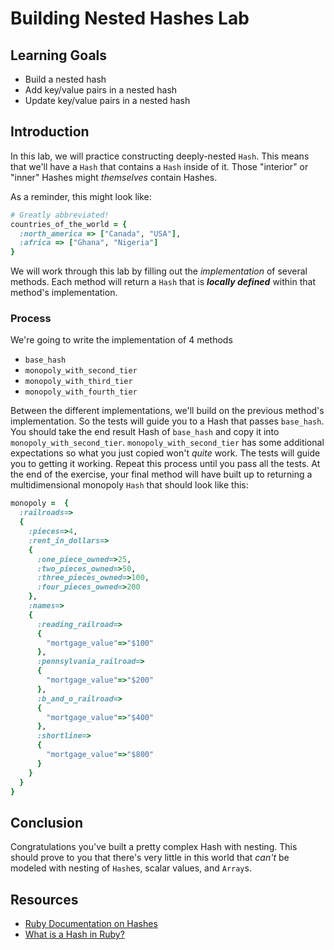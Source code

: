 # Building Nested Hashes Lab

## Learning Goals

- Build a nested hash
- Add key/value pairs in a nested hash
- Update key/value pairs in a nested hash

## Introduction

In this lab, we will practice constructing deeply-nested `Hash`. This means
that we'll have a `Hash` that contains a `Hash` inside of it. Those "interior"
or "inner" Hashes might _themselves_ contain Hashes.

As a reminder, this might look like:

```ruby
# Greatly abbreviated!
countries_of_the_world = {
  :north_america => ["Canada", "USA"],
  :africa => ["Ghana", "Nigeria"]
}
```

We will work through this lab by filling out the _implementation_ of several
methods. Each method will return a `Hash` that is ***locally defined*** within
that method's implementation.

### Process

We're going to write the implementation of 4 methods

* `base_hash`
* `monopoly_with_second_tier`
* `monopoly_with_third_tier`
* `monopoly_with_fourth_tier`

Between the different implementations, we'll build on the previous method's
implementation. So the tests will guide you to a Hash that passes `base_hash`.
You should take the end result Hash of `base_hash` and copy it into
`monopoly_with_second_tier`. `monopoly_with_second_tier` has some additional
expectations so what you just copied won't _quite_ work. The tests will guide
you to getting it working. Repeat this process until you pass all the tests.
At the end of the exercise, your final method will have built up to returning a
multidimensional monopoly `Hash` that should look like this:

```ruby
monopoly =  {
  :railroads=>
  {
    :pieces=>4,
    :rent_in_dollars=>
    {
      :one_piece_owned=>25,
      :two_pieces_owned=>50,
      :three_pieces_owned=>100,
      :four_pieces_owned=>200
    },
    :names=>
    {
      :reading_railroad=>
      {
        "mortgage_value"=>"$100"
      },
      :pennsylvania_railroad=>
      {
        "mortgage_value"=>"$200"
      },
      :b_and_o_railroad=>
      {
        "mortgage_value"=>"$400"
      },
      :shortline=>
      {
        "mortgage_value"=>"$800"
      }
    }
  }
}
```

## Conclusion

Congratulations you've built a pretty complex Hash with nesting. This should
prove to you that there's very little in this world that _can't_ be modeled
with nesting of `Hash`es, scalar values, and `Array`s.

## Resources

- [Ruby Documentation on Hashes](http://ruby-doc.org/core-2.5.0/Hash.html)
- [What is a Hash in Ruby?](http://ruby.about.com/od/rubyfeatures/a/hashes.htm)
